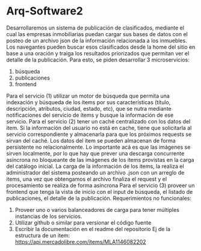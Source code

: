 # Arq-Software2


Desarrollaremos un sistema de publicación de clasificados, mediante el cual las empresas inmobiliarias puedan cargar sus bases de datos con el posteo de un archivo json de la información relacionada a los inmuebles.
Los navegantes pueden buscar esos clasificados desde la home del sitio en base a una oración y traiga los resultados priorizados que permitan ver el detalle de la publicación.
Para esto, se piden desarrollar 3 microservicios:
1. búsqueda
2. publicaciones 
3. frontend

Para el servicio (1) utilizar un motor de búsqueda que permita una indexación y búsqueda de los ítems por sus características (título, descripción, atributos, ciudad, estado, etc), que se nutra mediante notificaciones del servicio de ítems y busque la información de ese servicio.
Para el servicio (2) tener un caché centralizado con los datos del item. Si la información del usuario no está en cache, tiene que solicitarla al servicio correspondiente y almacenarla para que los próximos requests se sirvan del caché. Los datos del item se pueden almacenan de forma persistente no relacionalmente. Lo importante acá es que las imágenes se sirven localmente, por lo que hay que prever una descarga concurrente asíncrona no bloqueante de las imágenes de los items provistas en la carga del catálogo inicial.
La carga de la información de los items, la realiza el administrador del sistema posteando un archivo .json con un arreglo de items, una vez que obtengamos el archivo finaliza el request y el procesamiento se realiza de forma asíncrona
Para el servicio (3) proveer un frontend que tenga la vista de inicio con el input de búsqueda, el listado de publicaciones, el detalle de la publicación.
Requerimientos no funcionales:
 
1) Proveer uno o varios balanceadores de carga para tener múltiples instancias de los servicios.
2) Utilizar github o similar para versionar el código fuente
3) Escribir la documentación en el readme del repositorio
Ej de la estructura de un item: https://api.mercadolibre.com/items/MLA1146082202